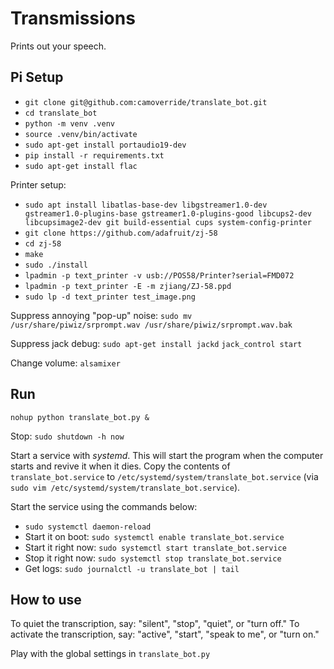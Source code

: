 # Transmissions

Prints out your speech.


## Pi Setup

- `git clone git@github.com:camoverride/translate_bot.git`
- `cd translate_bot`
- `python -m venv .venv`
- `source .venv/bin/activate`
- `sudo apt-get install portaudio19-dev`
- `pip install -r requirements.txt`
- `sudo apt-get install flac`

Printer setup:
- `sudo apt install libatlas-base-dev libgstreamer1.0-dev gstreamer1.0-plugins-base gstreamer1.0-plugins-good libcups2-dev libcupsimage2-dev git build-essential cups system-config-printer`
- `git clone https://github.com/adafruit/zj-58`
- `cd zj-58`
- `make`
- `sudo ./install`
- `lpadmin -p text_printer -v usb://POS58/Printer?serial=FMD072`
- `lpadmin -p text_printer -E -m zjiang/ZJ-58.ppd`
- `sudo lp -d text_printer test_image.png`

Suppress annoying "pop-up" noise:
`sudo mv /usr/share/piwiz/srprompt.wav /usr/share/piwiz/srprompt.wav.bak`

Suppress jack debug:
`sudo apt-get install jackd`
`jack_control start`

Change volume: `alsamixer`


## Run

`nohup python translate_bot.py &`

Stop: `sudo shutdown -h now`

Start a service with *systemd*. This will start the program when the computer starts and revive it when it dies. Copy the contents of `translate_bot.service` to `/etc/systemd/system/translate_bot.service` (via `sudo vim /etc/systemd/system/translate_bot.service`).

Start the service using the commands below:

- `sudo systemctl daemon-reload`
- Start it on boot: `sudo systemctl enable translate_bot.service`
- Start it right now: `sudo systemctl start translate_bot.service`
- Stop it right now: `sudo systemctl stop translate_bot.service`
- Get logs: `sudo journalctl -u translate_bot | tail`


## How to use

To quiet the transcription, say: "silent", "stop", "quiet", or "turn off."
To activate the transcription, say: "active", "start", "speak to me", or "turn on."

Play with the global settings in `translate_bot.py`
